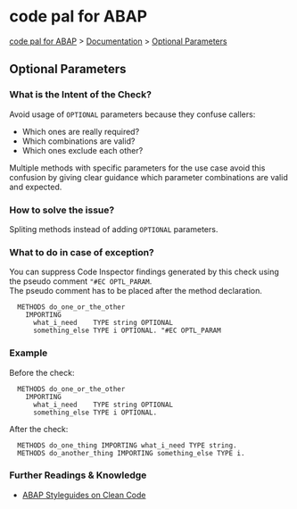 # code pal for ABAP

[code pal for ABAP](../../README.md) > [Documentation](../check_documentation.md) > [Optional Parameters](optional-parameters.md)

## Optional Parameters

### What is the Intent of the Check?

Avoid usage of `OPTIONAL` parameters because they confuse callers:

* Which ones are really required?
* Which combinations are valid?
* Which ones exclude each other?

Multiple methods with specific parameters for the use case avoid this confusion by giving clear guidance which parameter combinations are valid and expected.

### How to solve the issue?

Spliting methods instead of adding `OPTIONAL` parameters.

### What to do in case of exception?

You can suppress Code Inspector findings generated by this check using the pseudo comment `"#EC OPTL_PARAM`.  
The pseudo comment has to be placed after the method declaration.

```abap
  METHODS do_one_or_the_other
    IMPORTING
      what_i_need    TYPE string OPTIONAL
      something_else TYPE i OPTIONAL. "#EC OPTL_PARAM
```

### Example

Before the check:

```abap
  METHODS do_one_or_the_other
    IMPORTING
      what_i_need    TYPE string OPTIONAL
      something_else TYPE i OPTIONAL.
```

After the check:

```abap
  METHODS do_one_thing IMPORTING what_i_need TYPE string.
  METHODS do_another_thing IMPORTING something_else TYPE i.
```

### Further Readings & Knowledge

* [ABAP Styleguides on Clean Code](https://github.com/SAP/styleguides/blob/master/clean-abap/CleanABAP.md#split-methods-instead-of-adding-optional-parameters)
